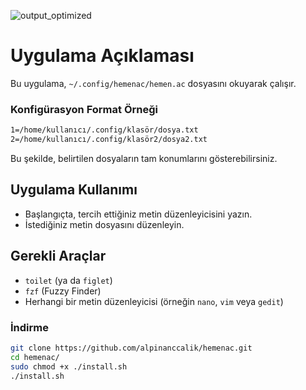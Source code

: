 ![output_optimized](https://github.com/user-attachments/assets/67263cd5-d058-4b7f-b949-e6a9fc5326e6)



# Uygulama Açıklaması

Bu uygulama, `~/.config/hemenac/hemen.ac` dosyasını okuyarak çalışır.

### Konfigürasyon Format Örneği
```bash
1=/home/kullanıcı/.config/klasör/dosya.txt
2=/home/kullanıcı/.config/klasör2/dosya2.txt
```
Bu şekilde, belirtilen dosyaların tam konumlarını gösterebilirsiniz.

## Uygulama Kullanımı

- Başlangıçta, tercih ettiğiniz metin düzenleyicisini yazın.
- İstediğiniz metin dosyasını düzenleyin.

## Gerekli Araçlar

- `toilet` (ya da `figlet`)
- `fzf` (Fuzzy Finder)
- Herhangi bir metin düzenleyicisi (örneğin `nano`, `vim` veya `gedit`)

  
### İndirme
```bash
git clone https://github.com/alpinanccalik/hemenac.git
cd hemenac/
sudo chmod +x ./install.sh
./install.sh
```

